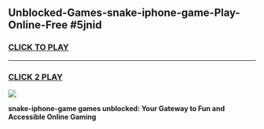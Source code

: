 
## Unblocked-Games-snake-iphone-game-Play-Online-Free #5jnid
<h3>
<a href="https://us.freeplayer.one?title=snake-iphone-game&ref=10M">CLICK TO PLAY</a></h3>
<hr>

<h3>
<a href="https://us.freeplayer.one?title=snake-iphone-game&ref=10M">CLICK 2 PLAY</a>
  
</h3>

<a href="https://us.freeplayer.one?title=snake-iphone-game&ref=10M"><img src="https://clearcache.store/games.png"></a>


**snake-iphone-game games unblocked: Your Gateway to Fun and Accessible Online Gaming**
